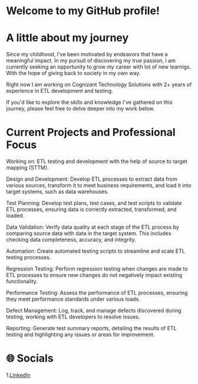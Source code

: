 # Welcome to my GitHub profile!

# A little about my journey

Since my childhood, I've been motivated by endeavors that have a meaningful impact. In my pursuit of discovering my true passion,  I am currently seeking an opportunity to grow my career with lot of new learnigs. With the hope of giving back to society in my own way.

Right now I am working on Cognizant Technology Solutions with 2+ years of experience in ETL development and testing.

If you'd like to explore the skills and knowledge I've gathered on this journey, please feel free to delve deeper into my work below.

# Current Projects and Professional Focus

Working on: ETL testing and development with the help of source to target mapping (STTM).

Design and Development: Develop ETL processes to extract data from various sources, transform it to meet business requirements, and load it into target systems, such as data warehouses.

Test Planning: Develop test plans, test cases, and test scripts to validate ETL processes, ensuring data is correctly extracted, transformed, and loaded.

Data Validation: Verify data quality at each stage of the ETL process by comparing source data with data in the target system. This includes checking data completeness, accuracy, and integrity.

Automation: Create automated testing scripts to streamline and scale ETL testing processes.

Regression Testing: Perform regression testing when changes are made to ETL processes to ensure new changes do not negatively impact existing functionality.

Performance Testing: Assess the performance of ETL processes, ensuring they meet performance standards under various loads.

Defect Management: Log, track, and manage defects discovered during testing, working with ETL developers to resolve issues.

Reporting: Generate test summary reports, detailing the results of ETL testing and highlighting any issues or areas for improvement.

# 🌐 Socials
1.[LinkedIn](https://www.linkedin.com/in/lingeshwaran2001)
